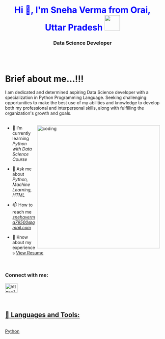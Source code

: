 <br><br>
<h1 style="color:blue" align="center">Hi 👋, I'm Sneha Verma from Orai, Uttar Pradesh
   <a target="_blank" rel="noopener noreferrer" href="https://camo.githubusercontent.com/63371d36886ee658f5a97401f393e1ab1684b2fd3de674b8f5efc7d410b2a3d0/68747470733a2f2f6d656469612e67697068792e636f6d2f6d656469612f57556c706c634d704f43456d5447427442572f67697068792e676966"><img src="https://camo.githubusercontent.com/63371d36886ee658f5a97401f393e1ab1684b2fd3de674b8f5efc7d410b2a3d0/68747470733a2f2f6d656469612e67697068792e636f6d2f6d656469612f57556c706c634d704f43456d5447427442572f67697068792e676966" width="50px" style="max-width: 100%;"></a>
</h1>
<h3 align="center">Data Science Developer</h3>
<br><br>












# Brief about me...!!!
I am dedicated  and  determined  aspiring  Data Science developer with a specialization  in Python Programming Language. Seeking challenging  opportunities  to make  the  best  use  of my abilities  and  knowledge  to  develop  both  my professional and interpersonal skills, along with fulfilling the organization's growth and goals.
<br><br>


<img align="right" alt="coding" width="400" src="https://cdn.dribbble.com/users/2401141/screenshots/5487982/developers-gif-showcase.gif"></img>

- 🌱 I’m currently learning *Python with Data Science Course*

- 💬 Ask me about *Python, Machine Learning, HTML*

- 📫 How to reach me *snehaverma79500@gmail.com*

- 📄 Know about my experiences <a href="https://drive.google.com/file/d/1XE8cRpMAuNegfpPZvxhiYqzdQ6CRheP9/view?usp=share_link" target="_blank">View Resume</a>


<br>
<h3 align="left">Connect with me:</h3>
<p align="left">
<a href="https://www.linkedin.com/in/sneha-verma-780476201/" target="_blank"><img align="center" src="https://raw.githubusercontent.com/rahuldkjain/github-profile-readme-generator/master/src/images/icons/Social/linked-in-alt.svg" alt="https://www.linkedin.com/in/shivam-gupta-265902226/" height="30" width="40" />
</p>
<br>
 
 ## 🚀 Languages and Tools:
 
 <p align="center" >
  <img  src="">
    <p>Python</p>
  </p>

<br/>

</p>
   
  

  


